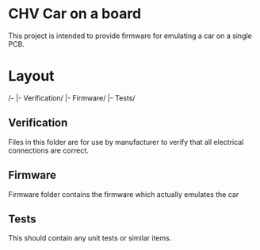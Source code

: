 # CHV Car on a board
This project is intended to provide firmware for emulating a car on a single PCB.

# Layout

/-
 |- Verification/
 |- Firmware/
 |- Tests/

## Verification
Files in this folder are for use by manufacturer to verify that all electrical connections are correct.

## Firmware
Firmware folder contains the firmware which actually emulates the car

## Tests
This should contain any unit tests or similar items.
